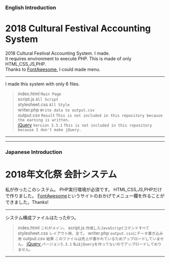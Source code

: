 ### English Introduction
# 2018 Cultural Festival Accounting System
2018 Cultural Festival
Accounting System. I made.  
It requires environment to execute PHP.
This is made of only HTML,CSS,JS,PHP.  
Thanks to [FontAwesome](https://fontawesome.com), I could made menu.  
- - -
I made this system with only 6 files.  
>index.html `Main Page`  
>script.js `All Script`  
>stylesheet.css `All Style`  
>writer.php `Write data to output.csv`  
>output.csv  `Result` `This is not included in this repository because the earning is written.`  
>[jQuery](https://jquery.com) `Version 3.3.1` `This is not included in this repository because I don't make jQuery.`  
- - -
- - -
### Japanese Introduction
# 2018年文化祭 会計システム
私が作ったこのシステム。
PHP実行環境が必須です。
HTML,CSS,JS,PHPだけで作りました。
[FontAwesome](https://fontawesome.com)というサイトのおかげでメニュー欄を作ることができました。Thanks!
- - -
システム構成ファイルはたった6つ。
>index.html `これがメイン。`
>script.js `作成したJavaScriptコマンドすべて`
>stylesheet.css `レイアウト用、全て。`
>writer.php `output.csvにデータ書き込み用`
>output.csv `結果` `このファイルは売上が書かれているためアップロードしていません。`
>[jQuery ](https://jquery.com) `バージョン3.3.1` `私はjQueryを作ってないのでアップロードしておりません。`
- - -
